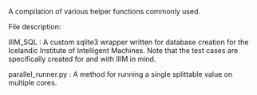 A compilation of various helper functions commonly used.


File description:

IIIM_SQL : A custom sqlite3 wrapper written for database creation for
the Icelandic Institute of Intelligent Machines. Note that the test
cases are specifically created for and with IIIM in mind.

parallel_runner.py : A method for running a single splittable value on
multiple cores.

